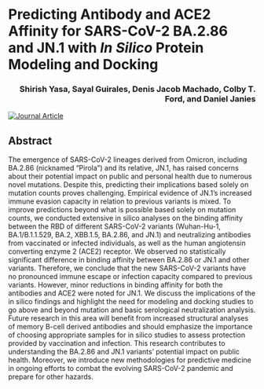 # Predicting Antibody and ACE2 Affinity for SARS-CoV-2 BA.2.86 and JN.1 with _In Silico_ Protein Modeling and Docking

<h3 align="right">Shirish Yasa, Sayal Guirales, Denis Jacob Machado, Colby T. Ford, and Daniel Janies</h3>

<!-- Preprint: https://www.biorxiv.org/content/10.1101/2023.11.22.568364 -->

[![Journal Article](https://img.shields.io/badge/Frontiers_in_Virology-10.3389/fviro.2024.1419276-6657d4?style=for-the-badge&logo=read.cv)](https://www.frontiersin.org/articles/10.3389/fviro.2024.1419276/abstract)

## Abstract
The emergence of SARS-CoV-2 lineages derived from Omicron, including BA.2.86 (nicknamed “Pirola”) and its relative, JN.1, has raised concerns about their potential impact on public and personal health due to numerous novel mutations. Despite this, predicting their implications based solely on mutation counts proves challenging. Empirical evidence of JN.1’s increased immune evasion capacity in relation to previous variants is mixed. To improve predictions beyond what is possible based solely on mutation counts, we conducted extensive in silico analyses on the binding affinity between the RBD of different SARS-CoV-2 variants (Wuhan-Hu-1, BA.1/B.1.1.529, BA.2, XBB.1.5, BA.2.86, and JN.1) and neutralizing antibodies from vaccinated or infected individuals, as well as the human angiotensin converting enzyme 2 (ACE2) receptor. We observed no statistically significant difference in binding affinity between BA.2.86 or JN.1 and other variants. Therefore, we conclude that the new SARS-CoV-2 variants have no pronounced immune escape or infection capacity compared to previous variants. However, minor reductions in binding affinity for both the antibodies and ACE2 were noted for JN.1. We discuss the implications of the in silico findings and highlight the need for modeling and docking studies to go above and beyond mutation and basic serological neutralization analysis. Future research in this area will benefit from increased structural analyses of memory B-cell derived antibodies and should emphasize the importance of choosing appropriate samples for in silico studies to assess protection provided by vaccination and infection. This research contributes to understanding the BA.2.86 and JN.1 variants’ potential impact on public health. Moreover, we introduce new methodologies for predictive medicine in ongoing efforts to combat the evolving SARS-CoV-2 pandemic and prepare for other hazards.
